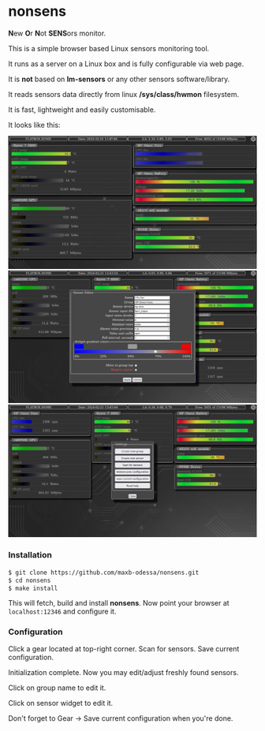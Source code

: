# nonsens
**N**ew **O**r **N**ot **SENS**ors monitor.

This is a simple browser based Linux sensors monitoring tool.

It runs as a server on a Linux box and is fully configurable via web page.

It is **not** based on **lm-sensors** or any other sensors software/library.

It reads sensors data directly from linux **/sys/class/hwmon** filesystem.

It is fast, lightweight and easily customisable.

It looks like this:

![Screenshot](res/webpage/ss1.png)
![Screenshot](res/webpage/ss2.png)
![Screenshot](res/webpage/ss3.png)

### Installation

    $ git clone https://github.com/maxb-odessa/nonsens.git
    $ cd nonsens
    $ make install
This will fetch, build and install **nonsens**. Now point your browser at `localhost:12346` and configure it.

### Configuration
Click a gear located at top-right corner. Scan for sensors. Save current configuration.

Initialization complete. Now you may edit/adjust freshly found sensors.

Click on group name to edit it.

Click on sensor widget to edit it.

Don't forget to Gear -> Save current configuration when you're done.

